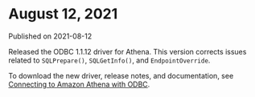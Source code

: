 # August 12, 2021<a name="release-note-2021-08-12"></a>

Published on 2021\-08\-12

Released the ODBC 1\.1\.12 driver for Athena\. This version corrects issues related to `SQLPrepare()`, `SQLGetInfo()`, and `EndpointOverride`\.

To download the new driver, release notes, and documentation, see [Connecting to Amazon Athena with ODBC](connect-with-odbc.md)\.